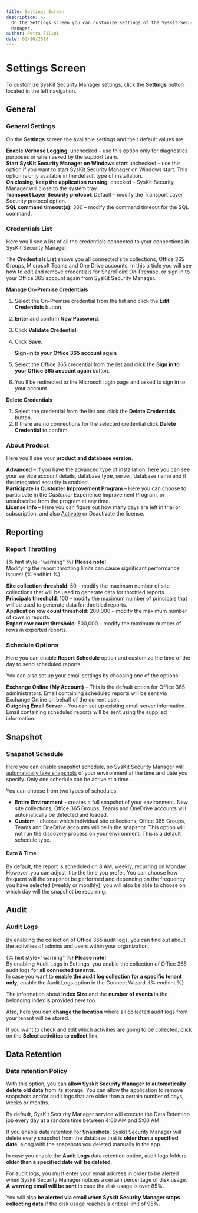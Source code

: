 ```yaml
---
title: Settings Screen
description: >-
  On the Settings screen you can customize settings of the SysKit Security
  Manager.
author: Petra Filipi
date: 02/10/2018
---
```


# Settings Screen

To customize SysKit Security Manager settings, click the **Settings** button located in the left navigation.

## General

### General Settings

On the **Settings** screen the available settings and their default values are:

**Enable Verbose Logging**: unchecked – use this option only for diagnostics purposes or when asked by the support team.  
**Start SysKit Security Manager on Windows start** unchecked – use this option if you want to start SysKit Security Manager on Windows start. This option is only available in the default type of installation.  
**On closing, keep the application running**: checked – SysKit Security Manager will close to the system tray.  
**Transport Layer Security protocol**: Default – modify the Transport Layer Security protocol option.  
**SQL command timeout\(s\)**: 300 – modify the command timeout for the SQL command.

### Credentials List

Here you'll see a list of all the credentials connected to your connections in SysKit Security Manager.

The **Credentials List** shows you all connected site collections, Office 365 Groups, Microsoft Teams and One Drive accounts. In this article you will see how to edit and remove credentials for SharePoint On-Premise, or sign in to your Office 365 account again from SysKit Security Manager.

**Manage On-Premise Credentials**

1. Select the On-Premise credential from the list and click the **Edit Credentials** button. 
2. **Enter** and confirm **New Password**. 
3. Click **Validate Credential**. 
4. Click **Save**.

   **Sign-in to your Office 365 account again**

5. Select the Office 365 credential from the list and click the **Sign in to your Office 365 account again** button.
6. You’ll be redirected to the Microsoft login page and asked to sign in to your account. 

**Delete Credentials**

1. Select the credential from the list and click the **Delete Credentials** button. 
2. If there are no connections for the selected credential click **Delete Credential** to confirm. 

### **About Product**

Here you'll see your **product and database version**.

**Advanced** – If you have the [advanced](../installation/) type of installation, here you can see your service account details, database type, server, database name and if the integrated security is enabled.  
**Participate in Customer Improvement Program** – Here you can choose to participate in the _Customer_ Experience Improvement Program, or unsubscribe from the program at any time.  
**License Info** – Here you can figure out how many days are left in trial or subscription, and also [Activate](../activation/) or Deactivate the license.

## **Reporting**

### **Report Throttling**

{% hint style="warning" %}
**Please note!**  
Modifying the report throttling limits can cause significant performance issues!
{% endhint %}

**Site collection threshold**: 50 – modify the maximum number of site collections that will be used to generate data for throttled reports.  
**Principals threshold**: 100 – modify the maximum number of principals that will be used to generate data for throttled reports.  
**Application row count threshold**: 200,000 – modify the maximum number of rows in reports.  
**Export row count threshold**: 500,000 – modify the maximum number of rows in exported reports.

### **Schedule Options**

Here you can enable **Report Schedule** option and customize the time of the day to send scheduled reports.

You can also set up your email settings by choosing one of the options:

**Exchange Online \(My Account\)** – This is the default option for Office 365 administrators. Email containing scheduled reports will be sent via Exchange Online on behalf of the current user.  
**Outgoing Email Server** – You can set up existing email server information. Email containing scheduled reports will be sent using the supplied information.

## **Snapshot**

### **Snapshot Schedule**

Here you can enable snapshot schedule, so SysKit Security Manager will [automatically take snapshots](../how-to/scheduled-snapshots.md) of your environment at the time and date you specify. Only one schedule can be active at a time.

You can choose from two types of schedules:

* **Entire Environment** - creates a full snapshot of your environment. New site collections, Office 365 Groups, Teams and OneDrive accounts will automatically be detected and loaded.
* **Custom** - choose which individual site collections, Office 365 Groups, Teams and OneDrive accounts will be in the snapshot. This option will not run the discovery process on your environment. This is a default schedule type.

#### **Date & Time**

By default, the report is scheduled on 8 AM, weekly, recurring on Monday. However, you can adjust it to the time you prefer. You can choose how frequent will the snapshot be performed and depending on the frequency you have selected \(weekly or monthly\), you will also be able to choose on which day will the snapshot be recurring.

## **Audit**

### **Audit Logs**

By enabling the collection of Office 365 audit logs, you can find out about the activities of admins and users within your organization. 

{% hint style="warning" %}
**Please note!**  
By enabling Audit Logs in Settings, you enable the collection of Office 365 audit logs for **all connected tenants**.   
In case you want to **enable the audit log collection for a specific tenant only**, enable the Audit Logs option in the Connect Wizard.
{% endhint %}

The information about **Index Size** and the **number of events** in the belonging index is provided here too.

Also, here you can **change the location** where all collected audit logs from your tenant will be stored.

If you want to check and edit which activities are going to be collected, click on the **Select activities to collect** link.

## **Data Retention**

### **Data retention Policy**

With this option, you can **allow Syskit Security Manager to automatically delete old data** from its storage. You can allow the application to remove snapshots and/or audit logs that are older than a certain number of days, weeks or months.

By default, SysKit Security Manager service will execute the Data Retention job every day at a random time between 4:00 AM and 5:00 AM.

If you enable data retention for **Snapshots**, Syskit Security Manager will delete every snapshot from the database that is **older than a specified date**, along with the snapshots you deleted manually in the app.

In case you enable the **Audit Logs** data retention option, audit logs folders **older than a specified date will be deleted**.

For audit logs, you must enter your email address in order to be alerted when Syskit Security Manager notices a certain percentage of disk usage. **A** **warning email will be sent** in case the disk usage is over 85%.   
  
You will also **be alerted via email when Syskit Security Manager stops collecting data** if the disk usage reaches a critical limit of 95%.

